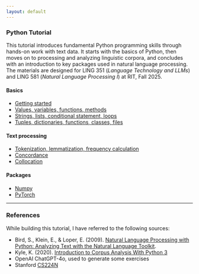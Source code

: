 ```yaml
---
layout: default
---
```


### Python Tutorial

This tutorial introduces fundamental Python programming skills through hands-on work with text data. It starts with the basics of Python, then moves on to processing and analyzing linguistic corpora, and concludes with an introduction to key packages used in natural language processing. The materials are designed for LING 351 (*Language Technology and LLMs*) and LING 581 (*Natural Language Processing I*) at RIT, Fall 2025.

#### Basics
- [Getting started](1.md)
- [Values, variables, functions, methods](2.md)
- [Strings, lists, conditional statement, loops](3.md)
- [Tuples, dictionaries, functions, classes, files](4.md)

#### Text processing
- [Tokenization, lemmatization, frequency calculation](5.md)
- [Concordance](6.md)
- [Collocation](7.md)

#### Packages
- [Numpy](numpy.md)
- [PyTorch](pytorch.md)

---

### References

While building this tutorial, I have referred to the following sources:
- Bird, S., Klein, E., & Loper, E. (2009). [Natural Language Processing with Python: Analyzing Text with the Natural Language Toolkit](https://tjzhifei.github.io/resources/NLTK.pdf). 
- Kyle, K. (2020). [Introduction to Corpus Analysis With Python 3](https://kristopherkyle.github.io/corpus-analysis-python/) 
- OpenAI ChatGPT-4o, used to generate some exercises 
- Stanford [CS224N](https://web.stanford.edu/class/cs224n/) 

